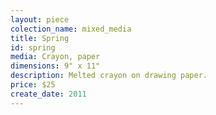 ```yaml
---
layout: piece
colection_name: mixed_media
title: Spring
id: spring
media: Crayon, paper
dimensions: 9" x 11"
description: Melted crayon on drawing paper.
price: $25
create_date: 2011
---
```

